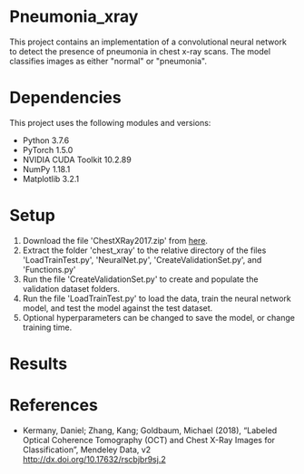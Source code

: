 # Pneumonia_xray
This project contains an implementation of a convolutional neural network to detect the presence of pneumonia in chest x-ray scans. The model classifies images as either "normal" or "pneumonia".

# Dependencies
This project uses the following modules and versions:
* Python 3.7.6
* PyTorch 1.5.0
* NVIDIA CUDA Toolkit 10.2.89
* NumPy 1.18.1
* Matplotlib 3.2.1

# Setup
1. Download the file 'ChestXRay2017.zip' from [here](https://data.mendeley.com/datasets/rscbjbr9sj/2).
2. Extract the folder 'chest_xray' to the relative directory of the files 'LoadTrainTest.py', 'NeuralNet.py', 'CreateValidationSet.py', and 'Functions.py'
3. Run the file 'CreateValidationSet.py' to create and populate the validation dataset folders.
4. Run the file 'LoadTrainTest.py' to load the data, train the neural network model, and test the model against the test dataset.
5. Optional hyperparameters can be changed to save the model, or change training time.

# Results

# References
* Kermany, Daniel; Zhang, Kang; Goldbaum, Michael (2018), “Labeled Optical Coherence Tomography (OCT) and Chest X-Ray Images for Classification”, Mendeley Data, v2
http://dx.doi.org/10.17632/rscbjbr9sj.2

